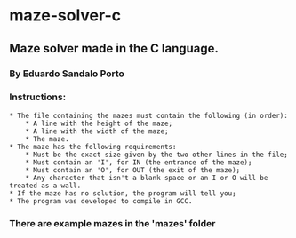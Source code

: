 # maze-solver-c
## Maze solver made in the C language.

### By Eduardo Sandalo Porto

### Instructions:
	* The file containing the mazes must contain the following (in order):
		* A line with the height of the maze;
		* A line with the width of the maze;
		* The maze.
	* The maze has the following requirements:
		* Must be the exact size given by the two other lines in the file;
		* Must contain an 'I', for IN (the entrance of the maze);
		* Must contain an 'O', for OUT (the exit of the maze);
		* Any character that isn't a blank space or an I or O will be treated as a wall.
	* If the maze has no solution, the program will tell you;
    * The program was developed to compile in GCC.

### There are example mazes in the 'mazes' folder
